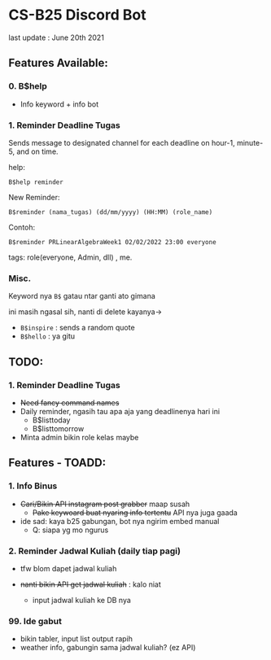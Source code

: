 # CS-B25 Discord Bot
last update : June 20th 2021
## Features Available:

### 0. B$help

  - Info keyword + info bot

### 1. Reminder Deadline Tugas

Sends message to designated channel for each deadline on hour-1, minute-5, and on time.


  help:
    
    B$help reminder

  New Reminder:

    B$reminder (nama_tugas) (dd/mm/yyyy) (HH:MM) (role_name)

  Contoh:
      
    B$reminder PRLinearAlgebraWeek1 02/02/2022 23:00 everyone
  tags: role(everyone, Admin, dll) , me.    

  
  
    
    

###  Misc.

  Keyword nya `B$` gatau ntar ganti ato gimana

  ini masih ngasal sih, nanti di delete kayanya->

  - `B$inspire` : sends a random quote
  - `B$hello` : ya gitu

## TODO:

### 1. Reminder Deadline Tugas

  - ~~Need fancy command names~~
  - Daily reminder, ngasih tau apa aja yang deadlinenya hari ini
    + B$listtoday
    + B$listtomorrow
  - Minta admin bikin role kelas maybe

## Features - TOADD:

### 1. Info Binus

  - ~~Cari/Bikin API instagram post grabber~~ maap susah
    - ~~Pake keywoard buat nyaring info tertentu~~ API nya juga gaada
  - ide sad: kaya b25 gabungan, bot nya ngirim embed manual
    - Q: siapa yg mo ngurus


### 2. Reminder Jadwal Kuliah (daily tiap pagi)

  - tfw blom dapet jadwal kuliah

  - ~~nanti bikin API get jadwal kuliah~~ : kalo niat

    - input jadwal kuliah  ke DB nya

### 99. Ide gabut
  - bikin tabler, input list output rapih
  - weather info, gabungin sama jadwal kuliah? (ez API)
  